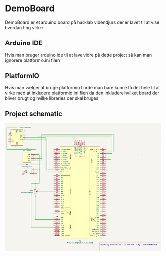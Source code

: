 # DemoBoard
DemoBoard er et arduino board på hacklab videndjurs der er lavet til at vise hvordan ting virker

## Arduino IDE

Hvis man bruger arduino ide til at lave vidre på dette project så kan man ignorere platformio.ini filen

## PlatformIO

Hvis man vælger at bruge platformio burde man bare kunne få det hele til at virke med at inkludere platformio.ini filen da den inkludere hvilket board der bliver brugt og hvilke libraries der skal bruges

## Project schematic

![Image](DemoBoardSchematic.png)